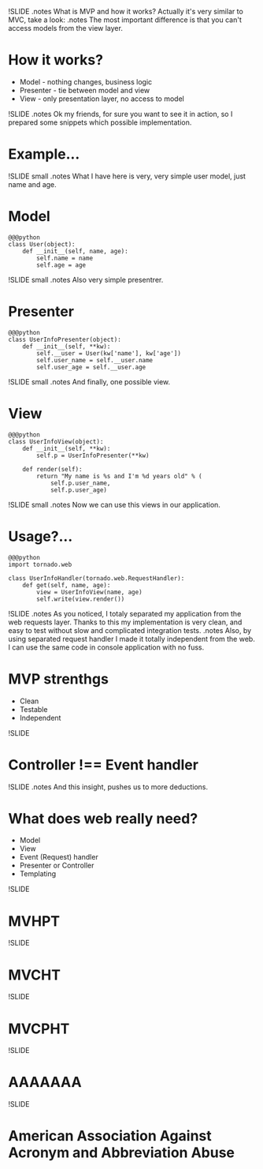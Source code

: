!SLIDE
.notes What is MVP and how it works? Actually it's very similar to MVC, take a look:
.notes The most important difference is that you can't access models from the view layer.
# How it works?

* Model - nothing changes, business logic
* Presenter - tie between model and view
* View - only presentation layer, no access to model

!SLIDE
.notes Ok my friends, for sure you want to see it in action, so I  prepared some snippets which possible implementation.
# Example...

!SLIDE small
.notes What I have here is very, very simple user model, just name and age. 
# Model

    @@@python
	class User(object):
	    def __init__(self, name, age):
	        self.name = name
		    self.age = age

!SLIDE small
.notes Also very simple presentrer.
# Presenter

    @@@python
	class UserInfoPresenter(object):
        def __init__(self, **kw):
            self.__user = User(kw['name'], kw['age'])
			self.user_name = self.__user.name
			self.user_age = self.__user.age
			
!SLIDE small
.notes And finally, one possible view. 
# View	

    @@@python
	class UserInfoView(object):
	    def __init__(self, **kw):
	        self.p = UserInfoPresenter(**kw)
	  
	    def render(self):
	        return "My name is %s and I'm %d years old" % (
			    self.p.user_name,
				self.p.user_age)

!SLIDE small
.notes Now we can use this views in our application. 
# Usage?...

    @@@python
	import tornado.web
	
	class UserInfoHandler(tornado.web.RequestHandler):
	    def get(self, name, age):
		    view = UserInfoView(name, age)
			self.write(view.render())

!SLIDE
.notes As you noticed, I totaly separated my application from the web requests layer. Thanks to this my implementation is very clean, and easy to test without slow and complicated integration tests.
.notes Also, by using separated request handler I made it totally independent from the web. I can use the same code in console application with no fuss.  
# MVP strenthgs

* Clean
* Testable
* Independent

!SLIDE
# Controller !== Event handler

!SLIDE
.notes And this insight, pushes us to more deductions. 
# What does web really need?

* Model
* View
* Event (Request) handler
* Presenter or Controller
* Templating

!SLIDE
# MVHPT

!SLIDE
# MVCHT

!SLIDE
# MVCPHT

!SLIDE
# AAAAAAA

!SLIDE
# American Association Against Acronym and Abbreviation Abuse
